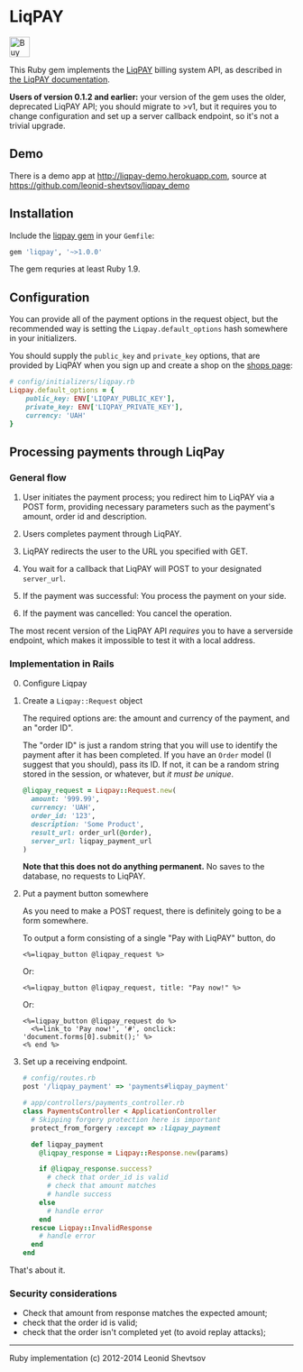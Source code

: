 # LiqPAY

<a href='https://ko-fi.com/X8X19BQH' target='_blank'><img height='36' style='border:0px;height:36px;' src='https://az743702.vo.msecnd.net/cdn/kofi1.png?v=0' border='0' alt='Buy Me a Coffee at ko-fi.com' /></a>

This Ruby gem implements the [LiqPAY](https://www.liqpay.ua) billing system API, as described in [the LiqPAY documentation](https://www.liqpay.ua/documentation/en).

**Users of version 0.1.2 and earlier:** your version of the gem uses the older, deprecated LiqPAY API; you should migrate to >v1, but it requires you to change configuration and set up a server callback endpoint, so it's not a trivial upgrade.

## Demo

There is a demo app at http://liqpay-demo.herokuapp.com, source at https://github.com/leonid-shevtsov/liqpay_demo

## Installation

Include the [liqpay gem](https://rubygems.org/gems/liqpay) in your `Gemfile`:

```ruby
gem 'liqpay', '~>1.0.0'
```

The gem requries at least Ruby 1.9.

## Configuration

You can provide all of the payment options in the request object, but the recommended way is setting the `Liqpay.default_options` hash somewhere in
your initializers.

You should supply the `public_key` and `private_key` options, that are
provided by LiqPAY when you sign up and create a shop on the [shops page](https://www.liqpay.ua/admin/business):

```ruby
# config/initializers/liqpay.rb
Liqpay.default_options = {
    public_key: ENV['LIQPAY_PUBLIC_KEY'],
    private_key: ENV['LIQPAY_PRIVATE_KEY'],
    currency: 'UAH'
}
```

## Processing payments through LiqPay

### General flow

1.  User initiates the payment process; you redirect him to LiqPAY via a POST form, providing necessary parameters such as the payment's amount, order id and description.

2.  Users completes payment through LiqPAY.

3.  LiqPAY redirects the user to the URL you specified with GET.

4.  You wait for a callback that LiqPAY will POST to your designated `server_url`.

5.  If the payment was successful: You process the payment on your side.

6.  If the payment was cancelled: You cancel the operation.

The most recent version of the LiqPAY API _requires_ you to have a serverside endpoint, which makes it impossible to test it with a local address.

### Implementation in Rails

0.  Configure Liqpay

1.  Create a `Liqpay::Request` object

    The required options are: the amount and currency of the payment, and an
    "order ID".

    The "order ID" is just a random string that you will use to
    identify the payment after it has been completed. If you have an `Order`
    model (I suggest that you should), pass its ID. If not, it can be a random
    string stored in the session, or whatever, but _it must be unique_.

    ```ruby
    @liqpay_request = Liqpay::Request.new(
      amount: '999.99',
      currency: 'UAH',
      order_id: '123',
      description: 'Some Product',
      result_url: order_url(@order),
      server_url: liqpay_payment_url
    )
    ```

    **Note that this does not do anything permanent.** No saves to the database, no
    requests to LiqPAY.

1.  Put a payment button somewhere

    As you need to make a POST request, there is definitely going to be a form somewhere.

    To output a form consisting of a single "Pay with LiqPAY" button, do

    ```erb
    <%=liqpay_button @liqpay_request %>
    ```

    Or:

    ```erb
    <%=liqpay_button @liqpay_request, title: "Pay now!" %>
    ```

    Or:

    ```erb
    <%=liqpay_button @liqpay_request do %>
      <%=link_to 'Pay now!', '#', onclick: 'document.forms[0].submit();' %>
    <% end %>
    ```

1.  Set up a receiving endpoint.

    ```ruby
    # config/routes.rb
    post '/liqpay_payment' => 'payments#liqpay_payment'

    # app/controllers/payments_controller.rb
    class PaymentsController < ApplicationController
      # Skipping forgery protection here is important
      protect_from_forgery :except => :liqpay_payment

      def liqpay_payment
        @liqpay_response = Liqpay::Response.new(params)

        if @liqpay_response.success?
          # check that order_id is valid
          # check that amount matches
          # handle success
        else
          # handle error
        end
      rescue Liqpay::InvalidResponse
        # handle error
      end
    end
    ```

That's about it.

### Security considerations

* Check that amount from response matches the expected amount;
* check that the order id is valid;
* check that the order isn't completed yet (to avoid replay attacks);

---

Ruby implementation (c) 2012-2014 Leonid Shevtsov
